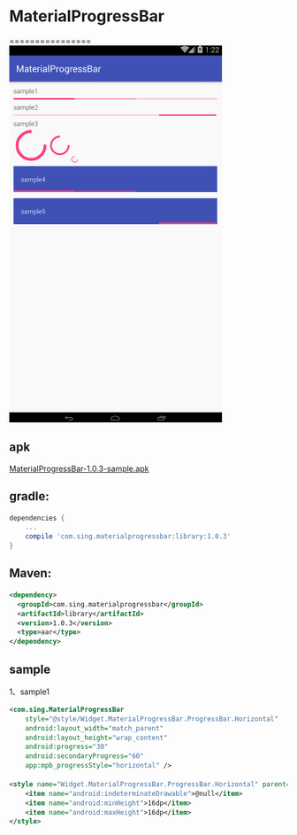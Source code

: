 # MaterialProgressBar
================ 
 ![demo](./app/src/main/res/drawable/demo.gif "demo")  
## apk
[MaterialProgressBar-1.0.3-sample.apk](https://github.com/Sing1/MaterialProgressBar/blob/master/app.apk)
## gradle:
```groovy
dependencies {
    ...
    compile 'com.sing.materialprogressbar:library:1.0.3'
}
```
## Maven:
```xml
<dependency>
  <groupId>com.sing.materialprogressbar</groupId>
  <artifactId>library</artifactId>
  <version>1.0.3</version>
  <type>aar</type>
</dependency>
```
## sample
1、sample1
```xml
<com.sing.MaterialProgressBar
    style="@style/Widget.MaterialProgressBar.ProgressBar.Horizontal"
    android:layout_width="match_parent"
    android:layout_height="wrap_content"
    android:progress="30"
    android:secondaryProgress="60"
    app:mpb_progressStyle="horizontal" />
    
<style name="Widget.MaterialProgressBar.ProgressBar.Horizontal" parent="android:Widget.ProgressBar.Horizontal">
    <item name="android:indeterminateDrawable">@null</item>
    <item name="android:minHeight">16dp</item>
    <item name="android:maxHeight">16dp</item>
</style>
```
